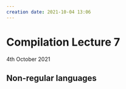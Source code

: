 ```yaml
---
creation date: 2021-10-04 13:06
---
```

#  Compilation Lecture 7
4th October 2021

## Non-regular languages
